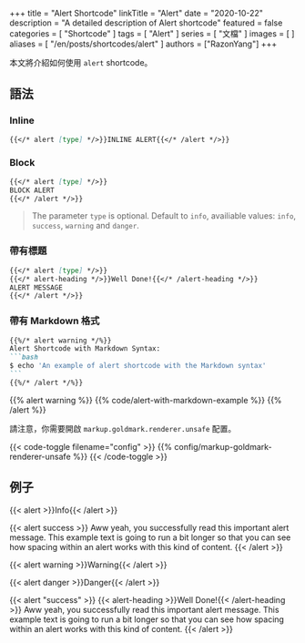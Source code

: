 +++
title = "Alert Shortcode"
linkTitle = "Alert"
date = "2020-10-22"
description = "A detailed description of Alert shortcode"
featured = false
categories = [
  "Shortcode"
]
tags = [
  "Alert"
]
series = [
  "文檔"
]
images = [
]
aliases = [
  "/en/posts/shortcodes/alert"
]
authors = ["RazonYang"]
+++

本文將介紹如何使用 `alert` shortcode。

<!--more-->

## 語法

### Inline

```markdown
{{</* alert [type] */>}}INLINE ALERT{{</* /alert */>}}
```

### Block

```markdown
{{</* alert [type] */>}}
BLOCK ALERT
{{</* /alert */>}}
```

> The parameter `type` is optional. Default to `info`, availiable values: `info`, `success`, `warning` and `danger`.

### 帶有標題

```markdown
{{</* alert [type] */>}}
{{</* alert-heading */>}}Well Done!{{</* /alert-heading */>}}
ALERT MESSAGE
{{</* /alert */>}}
```

### 帶有 Markdown 格式

````markdown
{{%/* alert warning */%}}
Alert Shortcode with Markdown Syntax:
```bash
$ echo 'An example of alert shortcode with the Markdown syntax'
```
{{%/* /alert */%}}
````

{{% alert warning %}}
{{% code/alert-with-markdown-example %}}
{{% /alert %}}

請注意，你需要開啟 `markup.goldmark.renderer.unsafe` 配置。

{{< code-toggle filename="config" >}}
{{% config/markup-goldmark-renderer-unsafe %}}
{{< /code-toggle >}}

## 例子

{{< alert >}}Info{{< /alert >}}

{{< alert success >}}
  Aww yeah, you successfully read this important alert message. This example text is going to run a bit longer so that you can see how spacing within an alert works with this kind of content.
{{< /alert >}}

{{< alert warning >}}Warning{{< /alert >}}

{{< alert danger >}}Danger{{< /alert >}}

{{< alert "success" >}}
  {{< alert-heading >}}Well Done!{{< /alert-heading >}}
  Aww yeah, you successfully read this important alert message. This example text is going to run a bit longer so that you can see how spacing within an alert works with this kind of content.
{{< /alert >}}
